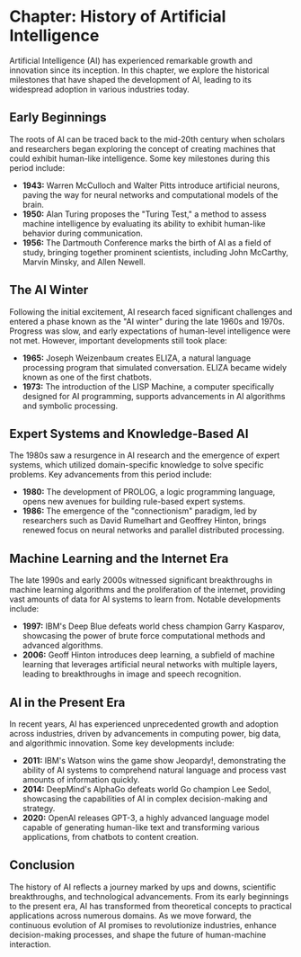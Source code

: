 Chapter: History of Artificial Intelligence
===========================================

Artificial Intelligence (AI) has experienced remarkable growth and innovation since its inception. In this chapter, we explore the historical milestones that have shaped the development of AI, leading to its widespread adoption in various industries today.

Early Beginnings
----------------

The roots of AI can be traced back to the mid-20th century when scholars and researchers began exploring the concept of creating machines that could exhibit human-like intelligence. Some key milestones during this period include:

* **1943:** Warren McCulloch and Walter Pitts introduce artificial neurons, paving the way for neural networks and computational models of the brain.
* **1950:** Alan Turing proposes the "Turing Test," a method to assess machine intelligence by evaluating its ability to exhibit human-like behavior during communication.
* **1956:** The Dartmouth Conference marks the birth of AI as a field of study, bringing together prominent scientists, including John McCarthy, Marvin Minsky, and Allen Newell.

The AI Winter
-------------

Following the initial excitement, AI research faced significant challenges and entered a phase known as the "AI winter" during the late 1960s and 1970s. Progress was slow, and early expectations of human-level intelligence were not met. However, important developments still took place:

* **1965:** Joseph Weizenbaum creates ELIZA, a natural language processing program that simulated conversation. ELIZA became widely known as one of the first chatbots.
* **1973:** The introduction of the LISP Machine, a computer specifically designed for AI programming, supports advancements in AI algorithms and symbolic processing.

Expert Systems and Knowledge-Based AI
-------------------------------------

The 1980s saw a resurgence in AI research and the emergence of expert systems, which utilized domain-specific knowledge to solve specific problems. Key advancements from this period include:

* **1980:** The development of PROLOG, a logic programming language, opens new avenues for building rule-based expert systems.
* **1986:** The emergence of the "connectionism" paradigm, led by researchers such as David Rumelhart and Geoffrey Hinton, brings renewed focus on neural networks and parallel distributed processing.

Machine Learning and the Internet Era
-------------------------------------

The late 1990s and early 2000s witnessed significant breakthroughs in machine learning algorithms and the proliferation of the internet, providing vast amounts of data for AI systems to learn from. Notable developments include:

* **1997:** IBM's Deep Blue defeats world chess champion Garry Kasparov, showcasing the power of brute force computational methods and advanced algorithms.
* **2006:** Geoff Hinton introduces deep learning, a subfield of machine learning that leverages artificial neural networks with multiple layers, leading to breakthroughs in image and speech recognition.

AI in the Present Era
---------------------

In recent years, AI has experienced unprecedented growth and adoption across industries, driven by advancements in computing power, big data, and algorithmic innovation. Some key developments include:

* **2011:** IBM's Watson wins the game show Jeopardy!, demonstrating the ability of AI systems to comprehend natural language and process vast amounts of information quickly.
* **2014:** DeepMind's AlphaGo defeats world Go champion Lee Sedol, showcasing the capabilities of AI in complex decision-making and strategy.
* **2020:** OpenAI releases GPT-3, a highly advanced language model capable of generating human-like text and transforming various applications, from chatbots to content creation.

Conclusion
----------

The history of AI reflects a journey marked by ups and downs, scientific breakthroughs, and technological advancements. From its early beginnings to the present era, AI has transformed from theoretical concepts to practical applications across numerous domains. As we move forward, the continuous evolution of AI promises to revolutionize industries, enhance decision-making processes, and shape the future of human-machine interaction.
